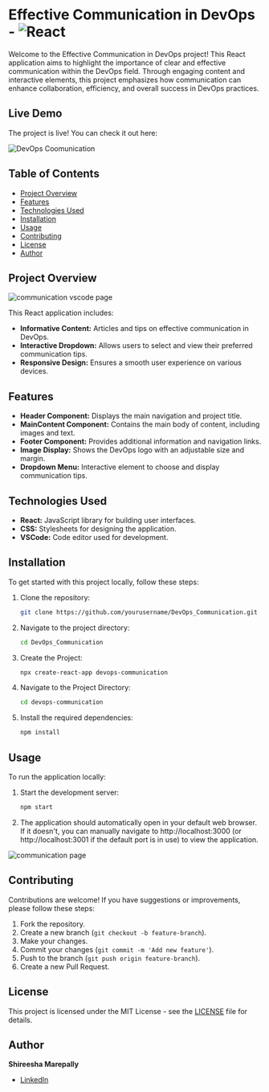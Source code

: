 # Effective Communication in DevOps - ![React](https://img.shields.io/badge/React-20232A?style=for-the-badge&logo=react&logoColor=61DAFB)

Welcome to the Effective Communication in DevOps project! This React application aims to highlight the importance of clear and effective communication within the DevOps field. Through engaging content and interactive elements, this project emphasizes how communication can enhance collaboration, efficiency, and overall success in DevOps practices.

## Live Demo

The project is live! You can check it out here:

![DevOps Coomunication](https://github.com/user-attachments/assets/5c16aa2c-61a6-435d-b916-4c3c35e2621d)



## Table of Contents

- [Project Overview](#project-overview)
- [Features](#features)
- [Technologies Used](#technologies-used)
- [Installation](#installation)
- [Usage](#usage)
- [Contributing](#contributing)
- [License](#license)
- [Author](#author)
  

## Project Overview

![communication vscode page](https://github.com/user-attachments/assets/81ec9961-f124-403c-a6c0-2a3c2aa18b60)





This React application includes:

- **Informative Content:** Articles and tips on effective communication in DevOps.
- **Interactive Dropdown:** Allows users to select and view their preferred communication tips.
- **Responsive Design:** Ensures a smooth user experience on various devices.

## Features

- **Header Component:** Displays the main navigation and project title.
- **MainContent Component:** Contains the main body of content, including images and text.
- **Footer Component:** Provides additional information and navigation links.
- **Image Display:** Shows the DevOps logo with an adjustable size and margin.
- **Dropdown Menu:** Interactive element to choose and display communication tips.

## Technologies Used

- **React:** JavaScript library for building user interfaces.
- **CSS:** Stylesheets for designing the application.
- **VSCode:** Code editor used for development.

## Installation

To get started with this project locally, follow these steps:

1. Clone the repository:
   ```bash
   git clone https://github.com/yourusername/DevOps_Communication.git

2. Navigate to the project directory:
   ```bash
   cd DevOps_Communication

3. Create the Project:
   ```bash
   npx create-react-app devops-communication

4. Navigate to the Project Directory:
   ```bash
   cd devops-communication

5. Install the required dependencies:
   ```bash
   npm install


## Usage

To run the application locally:

1. Start the development server:
   ```bash
   npm start

2. The application should automatically open in your default web browser. If it doesn't, you can manually navigate to http://localhost:3000 (or http://localhost:3001 if the default port is in use) to view the application.

![communication page](https://github.com/user-attachments/assets/030fee18-5930-4e78-8893-e319334ed103)



## Contributing

Contributions are welcome! If you have suggestions or improvements, please follow these steps:

1. Fork the repository.
2. Create a new branch (`git checkout -b feature-branch`).
3. Make your changes.
4. Commit your changes (`git commit -m 'Add new feature'`).
5. Push to the branch (`git push origin feature-branch`).
6. Create a new Pull Request.

## License

This project is licensed under the MIT License - see the [LICENSE](LICENSE) file for details.

## Author

**Shireesha Marepally**  
- [LinkedIn](https://www.linkedin.com/in/shireesha-reddy-/)


